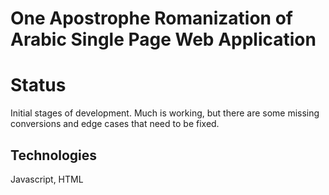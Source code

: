 # One Apostrophe Romanization of Arabic Single Page Web Application

# Status
Initial stages of development. Much is working, but there are some missing conversions and edge cases that need to be fixed.

## Technologies
Javascript, HTML


